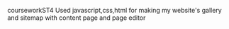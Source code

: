 courseworkST4
Used javascript,css,html for making my website's gallery and sitemap with content page and page editor

